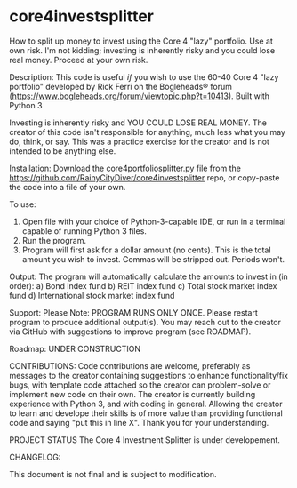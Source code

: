 # core4investsplitter
How to split up money to invest using the Core 4 "lazy" portfolio. Use at own risk.
I'm not kidding; investing is inherently risky and you could lose real money. Proceed at your own risk. 

Description:
This code is useful *if* you wish to use the 60-40 Core 4 "lazy portfolio" developed by Rick Ferri on the Bogleheads® forum (https://www.bogleheads.org/forum/viewtopic.php?t=10413). 
Built with Python 3

Investing is inherently risky and YOU COULD LOSE REAL MONEY. The creator of this code isn't responsible for anything, much less what you may do, think, or say. This was a practice exercise for the creator and is not intended to be anything else.

Installation:
Download the core4portfoliosplitter.py file from the https://github.com/RainyCityDiver/core4investsplitter repo, or copy-paste the code into a file of your own.

To use:
1) Open file with your choice of Python-3-capable IDE, or run in a terminal capable of running Python 3 files. 
2) Run the program.
3) Program will first ask for a dollar amount (no cents). This is the total amount you wish to invest. Commas will be stripped out. Periods won't.

Output:
The program will automatically calculate the amounts to invest in (in order):
    a) Bond index fund
    b) REIT index fund
    c) Total stock market index fund
    d) International stock market index fund
    
Support:
Please Note: PROGRAM RUNS ONLY ONCE. Please restart program to produce additional output(s). 
You may reach out to the creator via GitHub with suggestions to improve program (see ROADMAP).

Roadmap:
UNDER CONSTRUCTION

CONTRIBUTIONS:
Code contributions are welcome, preferably as messages to the creator containing suggestions to enhance functionality/fix bugs, with template code attached so the creator can problem-solve or implement new code on their own. The creator is currently building experience with Python 3, and with coding in general. Allowing the creator to learn and develope their skills is of more value than providing functional code and saying "put this in line X". Thank you for your understanding.

PROJECT STATUS
The Core 4 Investment Splitter is under developement. 

CHANGELOG:


This document is not final and is subject to modification. 
